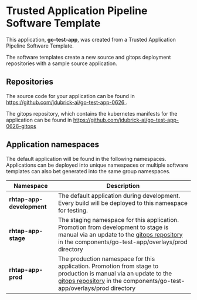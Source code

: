 # Trusted Application Pipeline Software Template

This application, **go-test-app**, was created from a Trusted Application Pipeline Software Template.

The software templates create a new source and gitops deployment repositories with a sample source application. 

## Repositories

The source code for your application can be found in [https://github.com/jdubrick-ai/go-test-app-0626 ](https://github.com/jdubrick-ai/go-test-app-0626 ).
 
The gitops repository, which contains the kubernetes manifests for the application can be found in 
[https://github.com/jdubrick-ai/go-test-app-0626-gitops ](https://github.com/jdubrick-ai/go-test-app-0626-gitops ) 

## Application namespaces 

The default application will be found in the following namespaces. Applications can be deployed into unique namespaces or multiple software templates can also bet generated into the same group namespaces.  

|  Namespace   |  Description   |  
| -------- | -------- |   
| **rhtap-app-development** | The default application during development. Every build will be deployed to this namespace for testing. | 
| **rhtap-app-stage** | The staging namespace for this application. Promotion from development to stage is manual via an update to the [gitops repository](https://github.com/jdubrick-ai/go-test-app-0626-gitops ) in the components/go-test-app/overlays/prod directory |  
| **rhtap-app-prod** | The production namespace for this application. Promotion from stage to production is manual via an update to the [gitops repository](https://github.com/jdubrick-ai/go-test-app-0626-gitops ) in the components/go-test-app/overlays/prod directory | 